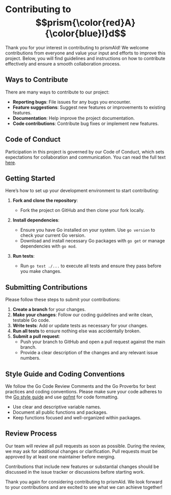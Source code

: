 # Contributing to $$prism{\color{red}A}{\color{blue}I}d$$

Thank you for your interest in contributing to prismAId! We welcome contributions from everyone and value your input and efforts to improve this project. Below, you will find guidelines and instructions on how to contribute effectively and ensure a smooth collaboration process.

## Ways to Contribute

There are many ways to contribute to our project:

- **Reporting bugs**: File issues for any bugs you encounter.
- **Feature suggestions**: Suggest new features or improvements to existing features.
- **Documentation**: Help improve the project documentation.
- **Code contributions**: Contribute bug fixes or implement new features.

## Code of Conduct

Participation in this project is governed by our Code of Conduct, which sets expectations for collaboration and communication. You can read the full text [here](LINK_TO_CODE_OF_CONDUCT).

## Getting Started

Here’s how to set up your development environment to start contributing:

1. **Fork and clone the repository**:
   - Fork the project on GitHub and then clone your fork locally.

2. **Install dependencies**:
   - Ensure you have Go installed on your system. Use `go version` to check your current Go version.
   - Download and install necessary Go packages with `go get` or manage dependencies with `go mod`.

3. **Run tests**:
   - Run `go test ./...` to execute all tests and ensure they pass before you make changes.

## Submitting Contributions

Please follow these steps to submit your contributions:

1. **Create a branch** for your changes.
2. **Make your changes**: Follow our coding guidelines and write clean, testable Go code.
3. **Write tests**: Add or update tests as necessary for your changes.
4. **Run all tests** to ensure nothing else was accidentally broken.
5. **Submit a pull request**:
   - Push your branch to GitHub and open a pull request against the main branch.
   - Provide a clear description of the changes and any relevant issue numbers.

## Style Guide and Coding Conventions

We follow the Go Code Review Comments and the Go Proverbs for best practices and coding conventions. Please make sure your code adheres to the [Go style guide](https://golang.org/doc/effective_go.html) and use [gofmt](https://golang.org/cmd/gofmt/) for code formatting.

- Use clear and descriptive variable names.
- Document all public functions and packages.
- Keep functions focused and well-organized within packages.

## Review Process

Our team will review all pull requests as soon as possible. During the review, we may ask for additional changes or clarification. Pull requests must be approved by at least one maintainer before merging.

Contributions that include new features or substantial changes should be discussed in the issue tracker or discussions before starting work.

Thank you again for considering contributing to prismAId. We look forward to your contributions and are excited to see what we can achieve together!
